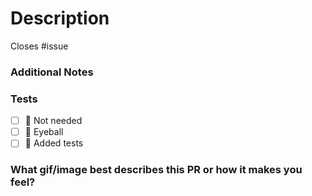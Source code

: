 # Description
Closes #issue

### Additional Notes

### Tests
- [ ] 🧠 Not needed
- [ ] 👀 Eyeball
- [ ] 🤖 Added tests

<!-- Sections below are optional, uncomment them to add related info -->

###  What gif/image best describes this PR or how it makes you feel?
<!-- GIFs For Github Chrome Extension https://chromewebstore.google.com/detail/gifs-for-github/dkgjnpbipbdaoaadbdhpiokaemhlphep consider using width="200" in the img tag -->
